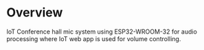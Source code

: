 # Overview
IoT Conference hall mic system using ESP32-WROOM-32 for audio processing where IoT web app is used for volume controlling.
